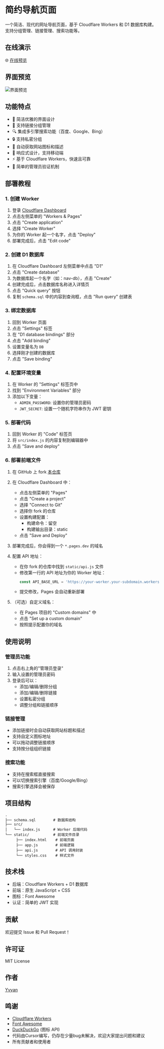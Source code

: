 # 简约导航页面

一个简洁、现代的网址导航页面，基于 Cloudflare Workers 和 D1 数据库构建。支持分组管理、链接管理、搜索功能等。

## 在线演示

🌐 [在线预览](https://my.yvyan.top/)

## 界面预览

![界面预览](https://raw.githubusercontent.com/yvyan/MyPage/main/image.png)

## 功能特点

- 🎯 简洁优雅的界面设计
- 📂 支持链接分组管理
- 🔍 集成多引擎搜索功能（百度、Google、Bing）
- 🔒 支持私密分组
- 🎨 自动获取网站图标和描述
- 📱 响应式设计，支持移动端
- ⚡ 基于 Cloudflare Workers，快速且可靠
- 🔑 简单的管理员验证机制

## 部署教程

### 1. 创建 Worker

1. 登录 [Cloudflare Dashboard](https://dash.cloudflare.com)
2. 点击左侧菜单的 "Workers & Pages"
3. 点击 "Create application"
4. 选择 "Create Worker"
5. 为你的 Worker 起一个名字，点击 "Deploy"
6. 部署完成后，点击 "Edit code"

### 2. 创建 D1 数据库

1. 在 Cloudflare Dashboard 左侧菜单中点击 "D1"
2. 点击 "Create database"
3. 为数据库起一个名字（如：nav-db），点击 "Create"
4. 创建完成后，点击数据库名称进入详情页
5. 点击 "Quick query" 按钮
6. 复制 `schema.sql` 中的内容到查询框，点击 "Run query" 创建表

### 3. 绑定数据库

1. 回到 Worker 页面
2. 点击 "Settings" 标签
3. 在 "D1 database bindings" 部分
4. 点击 "Add binding"
5. 设置变量名为 `DB`
6. 选择刚才创建的数据库
7. 点击 "Save binding"

### 4. 配置环境变量

1. 在 Worker 的 "Settings" 标签页中
2. 找到 "Environment Variables" 部分
3. 添加以下变量：
   - `ADMIN_PASSWORD`: 设置你的管理员密码
   - `JWT_SECRET`: 设置一个随机字符串作为 JWT 密钥

### 5. 部署代码

1. 回到 Worker 的 "Code" 标签页
2. 将 `src/index.js` 的内容复制到编辑器中
3. 点击 "Save and deploy"

### 6. 部署前端文件

1. 在 GitHub 上 fork [本仓库](https://github.com/yvyan/MyPage)

3. 在 Cloudflare Dashboard 中：
   - 点击左侧菜单的 "Pages"
   - 点击 "Create a project"
   - 选择 "Connect to Git"
   - 选择你 fork 的仓库
   - 设置构建配置：
     - 构建命令：留空
     - 构建输出目录：static
   - 点击 "Save and Deploy"

4. 部署完成后，你会得到一个 `*.pages.dev` 的域名

5. 配置 API 地址：
   - 在你 fork 的仓库中找到 `static/api.js` 文件
   - 修改第一行的 API 地址为你的 Worker 地址：
     ```javascript
     const API_BASE_URL = 'https://your-worker.your-subdomain.workers.dev/api';
     ```
   - 提交修改，Pages 会自动重新部署

6. （可选）自定义域名：
   - 在 Pages 项目的 "Custom domains" 中
   - 点击 "Set up a custom domain"
   - 按照提示配置你的域名

## 使用说明

### 管理员功能

1. 点击右上角的"管理员登录"
2. 输入设置的管理员密码
3. 登录后可以：
   - 添加/编辑/删除分组
   - 添加/编辑/删除链接
   - 设置私密分组
   - 调整分组和链接顺序

### 链接管理

- 添加链接时会自动获取网站标题和描述
- 支持自定义图标地址
- 可以拖动调整链接顺序
- 支持按分组组织链接

### 搜索功能

- 支持在搜索框直接搜索
- 可以切换搜索引擎（百度/Google/Bing）
- 搜索引擎选择会被保存

## 项目结构

```
.
├── schema.sql        # 数据库结构
├── src/
│   └── index.js      # Worker 后端代码
└── static/           # 前端文件目录
     ├── index.html    # 前端页面
     ├── app.js        # 前端逻辑
     ├── api.js        # API 调用封装
     └── styles.css    # 样式文件
```

## 技术栈

- 后端：Cloudflare Workers + D1 数据库
- 前端：原生 JavaScript + CSS
- 图标：Font Awesome
- 认证：简单的 JWT 实现

## 贡献

欢迎提交 Issue 和 Pull Request！

## 许可证

MIT License

## 作者

[Yvyan](https://github.com/yvyan)

## 鸣谢

- [Cloudflare Workers](https://workers.cloudflare.com/)
- [Font Awesome](https://fontawesome.com/)
- [DuckDuckGo](https://duckduckgo.com/) (图标 API) 
- 代码由Cursor编写，仍存在少量bug未解决，欢迎大家提出问题和建议
- 所有贡献者和使用者